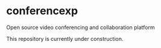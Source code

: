 conferencexp
============

Open source video conferencing and collaboration platform

This repository is currently under construction.
